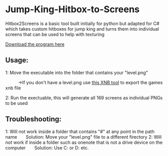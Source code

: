 # Jump-King-Hitbox-to-Screens
Hitbox2Screens is a basic tool built initially for python but adapted for C# which takes custom hitboxes for jump king and turns them into individual screens that can be used to help with texturing

[Download the program here](https://github.com/Elisiah/Jump-King-Hitbox-to-Screens/releases/)

## Usage:
1: Move the executable into the folder that contains your "level.png"

&nbsp;&nbsp;&nbsp;&nbsp;&nbsp;&nbsp;&nbsp;&nbsp;&nbsp;&nbsp;->If you don't have a level.png use [this XNB tool](https://github.com/LeonBlade/xnbcli/releases/tag/v1.0.7) to export the games xnb file

2: Run the exectuable, this will generate all 169 screens as individual PNGs to be used

## Troubleshooting:
1: Will not work inside a folder that contains "#" at any point in the path name
&nbsp;&nbsp;&nbsp;&nbsp;&nbsp;&nbsp;Solution: Move your "level.png" file to a different firectory
2: Will not work if inside a folder such as onenote that is not a drive device on the computer
&nbsp;&nbsp;&nbsp;&nbsp;&nbsp;&nbsp;Solution: Use C: or D: etc.

